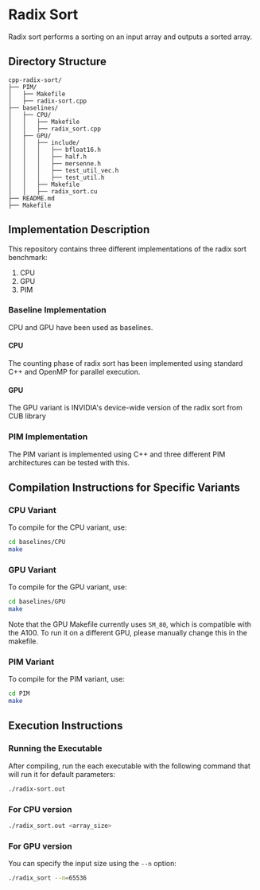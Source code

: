 # Radix Sort

Radix sort performs a sorting on an input array and outputs a sorted array.

## Directory Structure
```
cpp-radix-sort/
├── PIM/
│   ├── Makefile
│   ├── radix-sort.cpp
├── baselines/
│   ├── CPU/
│   │   ├── Makefile
│   │   ├── radix_sort.cpp
│   ├── GPU/
│   │   ├── include/
│   │   │   ├── bfloat16.h
│   │   │   ├── half.h
│   │   │   ├── mersenne.h
│   │   │   ├── test_util_vec.h
│   │   │   ├── test_util.h
│   │   ├── Makefile
│   │   ├── radix_sort.cu
├── README.md
├── Makefile
```

## Implementation Description

This repository contains three different implementations of the radix sort benchmark:
1. CPU
2. GPU
3. PIM

### Baseline Implementation

CPU and GPU have been used as baselines.

#### CPU

The counting phase of radix sort has been implemented using standard C++ and OpenMP for parallel execution.

#### GPU

The GPU variant is INVIDIA's device-wide version of the radix sort from CUB library

### PIM Implementation

The PIM variant is implemented using C++ and three different PIM architectures can be tested with this.
  
## Compilation Instructions for Specific Variants

### CPU Variant

To compile for the CPU variant, use:

```bash
cd baselines/CPU
make
```

### GPU Variant

To compile for the GPU variant, use:

```bash
cd baselines/GPU
make
```
Note that the GPU Makefile currently uses `SM_80`, which is compatible with the A100. To run it on a different GPU, please manually change this in the makefile.

### PIM Variant

To compile for the PIM variant, use:

```bash
cd PIM
make
```

## Execution Instructions

### Running the Executable

After compiling, run the each executable with the following command that will run it for default parameters:

```bash
./radix-sort.out
```

### For CPU version
```bash
./radix_sort.out <array_size>
```

### For GPU version

You can specify the input size using the `--n` option:

```bash
./radix_sort --n=65536
```
